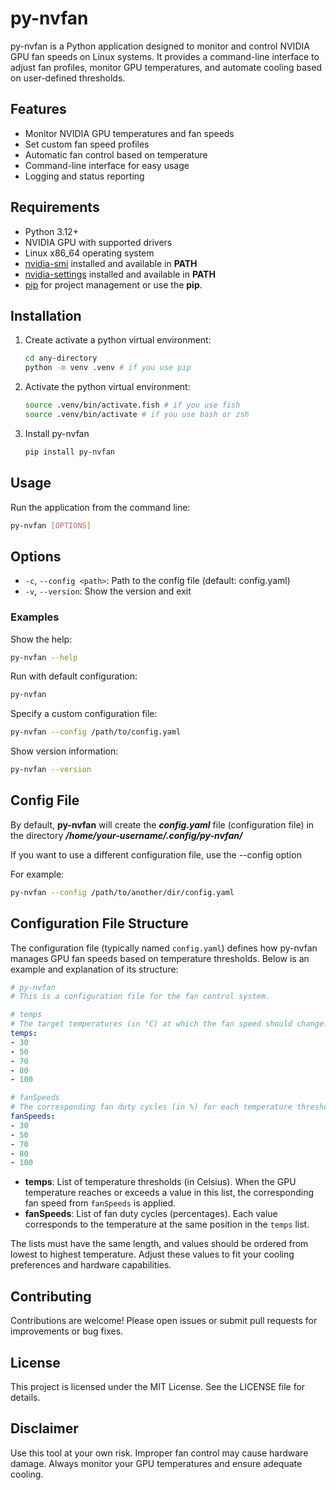 # py-nvfan

py-nvfan is a Python application designed to monitor and control NVIDIA GPU fan speeds on Linux systems. It provides a command-line interface to adjust fan profiles, monitor GPU temperatures, and automate cooling based on user-defined thresholds.

## Features
- Monitor NVIDIA GPU temperatures and fan speeds
- Set custom fan speed profiles
- Automatic fan control based on temperature
- Command-line interface for easy usage
- Logging and status reporting

## Requirements
- Python 3.12+
- NVIDIA GPU with supported drivers
- Linux x86_64 operating system
- [nvidia-smi](https://developer.nvidia.com/nvidia-system-management-interface) installed and available in **PATH**
- [nvidia-settings](https://www.nvidia.com/en-us/) installed and available in **PATH**
- [pip](https://pypi.org/project/pip/) for project management or use the **pip**.

## Installation
1. Create activate a python virtual environment:
   ```bash
   cd any-directory
   python -m venv .venv # if you use pip
   ```
2. Activate the python virtual environment:
   ```bash
   source .venv/bin/activate.fish # if you use fish
   source .venv/bin/activate # if you use bash or zsh
   ```   
3. Install py-nvfan
   ```bash
   pip install py-nvfan
   ```   

## Usage

Run the application from the command line:

```bash
py-nvfan [OPTIONS]
```


## Options
- `-c`, `--config <path>`: Path to the config file (default: config.yaml)
- `-v`, `--version`: Show the version and exit

### Examples

Show the help:
```bash
py-nvfan --help
```

Run with default configuration:
```bash
py-nvfan
```

Specify a custom configuration file:
```bash
py-nvfan --config /path/to/config.yaml
```

Show version information:
```bash
py-nvfan --version
```

## Config File
By default, **py-nvfan** will create the ***config.yaml*** file (configuration file) in the directory
***/home/your-username/.config/py-nvfan/***

If you want to use a different configuration file, use the --config option

For example:
```bash
py-nvfan --config /path/to/another/dir/config.yaml
```

## Configuration File Structure

The configuration file (typically named `config.yaml`) defines how py-nvfan manages GPU fan speeds based on temperature thresholds. Below is an example and explanation of its structure:

```yaml
# py-nvfan
# This is a configuration file for the fan control system.

# temps
# The target temperatures (in °C) at which the fan speed should change.
temps:
- 30
- 50
- 70
- 80
- 100

# fanSpeeds
# The corresponding fan duty cycles (in %) for each temperature threshold.
fanSpeeds:
- 30
- 50
- 70
- 80
- 100
```

- **temps**: List of temperature thresholds (in Celsius). When the GPU temperature reaches or exceeds a value in this list, the corresponding fan speed from `fanSpeeds` is applied.
- **fanSpeeds**: List of fan duty cycles (percentages). Each value corresponds to the temperature at the same position in the `temps` list.

The lists must have the same length, and values should be ordered from lowest to highest temperature. Adjust these values to fit your cooling preferences and hardware capabilities.

## Contributing
Contributions are welcome! Please open issues or submit pull requests for improvements or bug fixes.

## License
This project is licensed under the MIT License. See the LICENSE file for details.

## Disclaimer
Use this tool at your own risk. Improper fan control may cause hardware damage. Always monitor your GPU temperatures and ensure adequate cooling.
